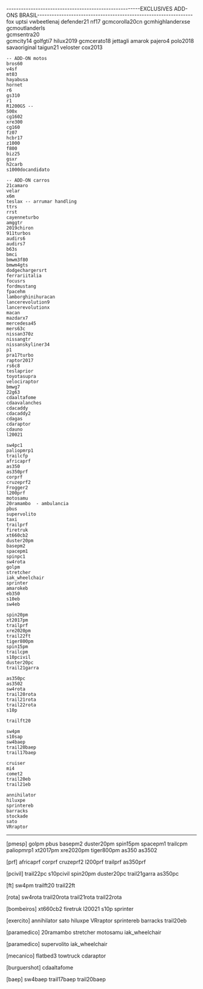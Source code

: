 -------------------------------------------------------EXCLUSIVES ADD-ONS BRASIL----------------------------------------------------------------
	fox 
	uptsi 
	vwbeetlenaj 
	defender21 
	nf17 
	gcmcorolla20cn
	gcmhighlanderxse 
	gcmoutlanderls  
	gcmsentra20  
	gcmcity14 
	golfgti7 
	hilux2019 
	gcmcerato18 
	jettagli 
	amarok 
	pajero4 
	polo2018 
	savaoriginal 
	taigun21 
	veloster 
	cox2013 

	-- ADD-ON motos
	bros60 
	v4sf 
	mt03 
	hayabusa 
	hornet 
	r6 
	gs310 
	r1 
	R1200GS --
	500x 
	cg1602 
	xre300 
	cg160  
	fz07 
	hcbr17 
	z1000  
	f800 
	biz25 
	gsxr 
	h2carb 
	s1000docandidato 

	-- ADD-ON carros	
	21camaro 
	velar 
	x6m 
	teslax -- arrumar handling
	ttrs 
	rrst 
	cayenneturbo 
    amggtr 
	2019chiron 
	911turbos 
	audirs6 
	audirs7 
	b63s 
	bmci 
	bmwm3f80 
	bmwm4gts 
	dodgechargersrt 
	ferrariitalia 
	focusrs 
	fordmustang 
	fpacehm  
	lamborghinihuracan 
	lancerevolution9 
	lancerevolutionx 
	macan 
	mazdarx7 
	mercedesa45 
	mers63c 
	nissan370z 
	nissangtr 
	nissanskyliner34 
	p1 
	pra17turbo 
	raptor2017 
	rs6c8 
	teslaprior 
	toyotasupra 
	velociraptor 
	bmwg7 
	22g63 
	cdaaltafome 
	cdaavalanches 
	cdacaddy 
	cdacaddy2 
	cdagas 
	cdaraptor 
	cdauno 
	l20021 
    
	sw4pc1 
	paliopmrp1 
	trailcfp 
	africaprf 
	as350 
	as350prf 
	corprf 
	cruzeprf2 
	Frogger2 
	l200prf  
	motosamu 
	20ramambo  - ambulancia
	pbus 
	supervolito 
	taxi 
	trailprf  
	firetruk 
	xt660cb2 
	duster20pm 
	basepm2 
	spacepm1 
	spinpc1 
	sw4rota 
	golpm 
	stretcher 
	iak_wheelchair 
	sprinter 
	amarokeb 
	eb350 
	s10eb 
	sw4eb 

	spin20pm 
	xt2017pm 
	trailprf 
	xre2020pm 
	trail22ft 
	tiger800pm 
	spin15pm 
	trailcpm 
	s10pcivil 
	duster20pc 
	trail21garra 

	as350pc 
	as3502 
	sw4rota 
	trail20rota 
	trail21rota 
	trail22rota 
	s10p 

	trailft20 

	sw4pm 
	s10sap 
	sw4baep 
	trail20baep 
	trail17baep 

	cruiser 
	mi4 
	comet2 
	trail20eb 
	trail21eb 

  	annihilator 
	hiluxpe 
	sprintereb 
	barracks 
	stockade 
	sato 
	VRraptor 






---------------------	
[pmesp]
golpm
pbus
basepm2
duster20pm
spin15pm
spacepm1
trailcpm
paliopmrp1
xt2017pm
xre2020pm
tiger800pm
as350
as3502


[prf]
africaprf
corprf
cruzeprf2
l200prf
trailprf
as350prf


[pcivil]
trail22pc
s10pcivil
spin20pm
duster20pc
trail21garra
as350pc


[ft]
sw4pm
trailft20
trail22ft


[rota]
sw4rota
trail20rota
trail21rota
trail22rota



[bombeiros]
xt660cb2
firetruk
l20021
s10p
sprinter


[exercito]
annihilator
sato
hiluxpe
VRraptor
sprintereb
barracks
trail20eb

[paramedico]
20ramambo
stretcher
motosamu
iak_wheelchair

[paramedico]
supervolito
iak_wheelchair


[mecanico]
flatbed3
towtruck
cdaraptor

[burguershot]
cdaaltafome


[baep]
sw4baep
trail17baep
trail20baep
	


